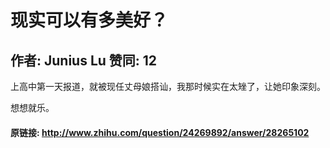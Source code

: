 # 现实可以有多美好？
## 作者: Junius Lu  赞同: 12
上高中第一天报道，就被现任丈母娘搭讪，我那时候实在太矬了，让她印象深刻。  
  
想想就乐。

#### 原链接: http://www.zhihu.com/question/24269892/answer/28265102